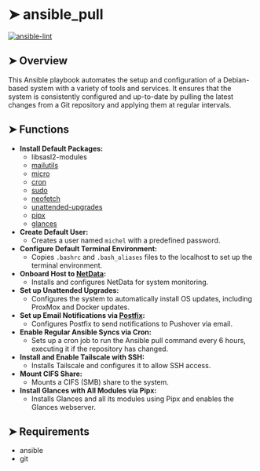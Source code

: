# ➤ ansible_pull

[![ansible-lint](https://github.com/MichelfrancisBustillos/ansible_pull/actions/workflows/ansible-lint.yml/badge.svg)](https://github.com/MichelfrancisBustillos/ansible_pull/actions/workflows/ansible-lint.yml)

## ➤ Overview

This Ansible playbook automates the setup and configuration of a Debian-based system with a variety of tools and services. It ensures that the system is consistently configured and up-to-date by pulling the latest changes from a Git repository and applying them at regular intervals.

## ➤ Functions

- **Install Default Packages:**
  - libsasl2-modules
  - [mailutils](https://mailutils.org/)
  - [micro](https://micro-editor.github.io/)
  - [cron](https://wiki.debian.org/cron)
  - [sudo](https://www.sudo.ws/)
  - [neofetch](https://github.com/dylanaraps/neofetch)
  - [unattended-upgrades](https://wiki.debian.org/UnattendedUpgrades)
  - [pipx](https://pipx.pypa.io/stable/)
  - [glances](https://github.com/nicolargo/glances)
- **Create Default User:**
  - Creates a user named `michel` with a predefined password.
- **Configure Default Terminal Environment:**
  - Copies `.bashrc` and `.bash_aliases` files to the localhost to set up the terminal environment.
- **Onboard Host to [NetData](https://www.netdata.cloud/):**
  - Installs and configures NetData for system monitoring.
- **Set up Unattended Upgrades:**
  - Configures the system to automatically install OS updates, including ProxMox and Docker updates.
- **Set up Email Notifications via [Postfix](https://www.postfix.org/):**
  - Configures Postfix to send notifications to Pushover via email.
- **Enable Regular Ansible Syncs via Cron:**
  - Sets up a cron job to run the Ansible pull command every 6 hours, executing it if the repository has changed.
- **Install and Enable Tailscale with SSH:**
  - Installs Tailscale and configures it to allow SSH access.
- **Mount CIFS Share:**
  - Mounts a CIFS (SMB) share to the system.
- **Install Glances with All Modules via Pipx:**
  - Installs Glances and all its modules using Pipx and enables the Glances webserver.

## ➤ Requirements

- ansible
- git

